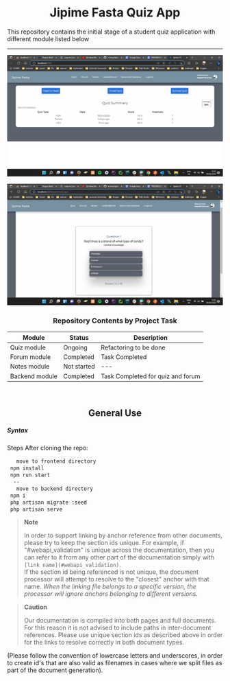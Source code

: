 <center> <h1>Jipime Fasta Quiz App</h1> </center>

This repository contains the initial 
stage of a student quiz application with different module listed below

---
<p align="center">
  <img src="https://github.com/b-lemy/JpimeV1/blob/main/Screenshot%20(75).png"
       alt="IdeaDog logo"
  />
</p>

<p align="center">
  <img src="https://github.com/b-lemy/JpimeV1/blob/main/Screenshot%20(76).png"
       alt="IdeaDog logo"
  />
</p>

<center><h3>Repository Contents by Project Task</h3> </center>

| Module         | Status      | Description                       |
|----------------|-------------|-----------------------------------|
| Quiz module    | Ongoing     | Refactoring to be done            |
| Forum module   | Completed   | Task Completed                    |
| Notes module   | Not started | ---                               |
| Backend module | Completed   | Task Completed for quiz and forum |
<br>

<center> <h2>General Use</h2> </center>

#####  Syntax
Steps After cloning the repo:

       move to frontend directory
     npm install
     npm run start
      --
       move to backend directory
     npm i
     php artisan migrate :seed
     php artisan serve



> **Note**
>
> In order to support linking by anchor reference from other documents, please try to keep the section ids unique. For example, if "#webapi_validation" is unique across the documentation, then you can refer to it from any other part of the documentation simply with `[link name](#webapi_validation)`.  
> If the section id being referenced is not unique, the document processor will attempt to resolve to the "closest" anchor with that name. *When the linking file belongs to a specific version, the processor will ignore anchors belonging to different versions*.

> **Caution**
>
> Our documentation is compiled into both pages and full documents. For this reason it is not advised to include paths in inter-document references. Please use unique section ids as described above in order for the links to resolve correctly in both document types.

(Please follow the convention of lowercase letters and underscores, in order to create id's that are also valid as filenames in cases where we split files as part of the document generation).

    
